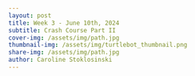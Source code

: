 ```yaml
---
layout: post
title: Week 3 - June 10th, 2024
subtitle: Crash Course Part II
cover-img: /assets/img/path.jpg
thumbnail-img: /assets/img/turtlebot_thumbnail.png
share-img: /assets/img/path.jpg
author: Caroline Stoklosinski
---
```


